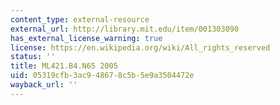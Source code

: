 ```yaml
---
content_type: external-resource
external_url: http://library.mit.edu/item/001303090
has_external_license_warning: true
license: https://en.wikipedia.org/wiki/All_rights_reserved
status: ''
title: ML421.B4.N65 2005
uid: 05319cfb-3ac9-4867-8c5b-5e9a3504472e
wayback_url: ''
---
```

